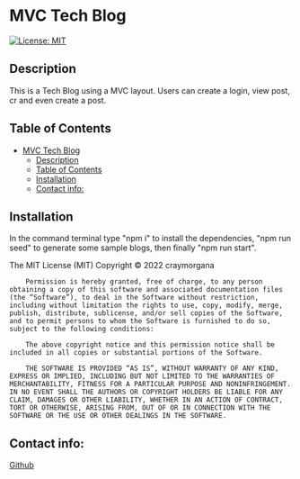# MVC Tech Blog 
[![License: MIT](https://img.shields.io/badge/License-MIT-yellow.svg)](https://opensource.org/licenses/MIT)
    
## Description

This is a Tech Blog using a MVC layout. Users can create a login, view post, cr  and even create a post.

## Table of Contents

- [MVC Tech Blog](#mvc-tech-blog)
  - [Description](#description)
  - [Table of Contents](#table-of-contents)
  - [Installation ](#installation-)
  - [Contact info: ](#contact-info-)
    
## Installation <a name="installation"></a>

In the command terminal type "npm i" to install the dependencies, "npm run seed" to generate some sample blogs, then finally "npm run start".

The MIT License (MIT) Copyright © 2022 craymorgana

        Permission is hereby granted, free of charge, to any person obtaining a copy of this software and associated documentation files (the “Software”), to deal in the Software without restriction, including without limitation the rights to use, copy, modify, merge, publish, distribute, sublicense, and/or sell copies of the Software, and to permit persons to whom the Software is furnished to do so, subject to the following conditions:

        The above copyright notice and this permission notice shall be included in all copies or substantial portions of the Software.

        THE SOFTWARE IS PROVIDED “AS IS”, WITHOUT WARRANTY OF ANY KIND, EXPRESS OR IMPLIED, INCLUDING BUT NOT LIMITED TO THE WARRANTIES OF MERCHANTABILITY, FITNESS FOR A PARTICULAR PURPOSE AND NONINFRINGEMENT. IN NO EVENT SHALL THE AUTHORS OR COPYRIGHT HOLDERS BE LIABLE FOR ANY CLAIM, DAMAGES OR OTHER LIABILITY, WHETHER IN AN ACTION OF CONTRACT, TORT OR OTHERWISE, ARISING FROM, OUT OF OR IN CONNECTION WITH THE SOFTWARE OR THE USE OR OTHER DEALINGS IN THE SOFTWARE.

## Contact info: <a name="contact"></a>
[Github](https://github.com/craymorgana?tab=repositories)